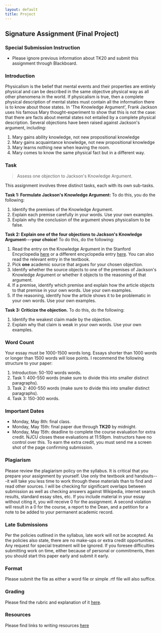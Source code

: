 ```yaml
---
layout: default
title: Project
---
```


## Signature Assignment (Final Project)

### Special Submission Instruction
+ Please ignore previous information about TK20 and submit this assignment through Blackboard.  

### Introduction 

Physicalism is the belief that mental events and their properties are entirely physical and can be described in the same objective physical way as all other phenomena in the world. If physicalism is true, then a complete physical description of mental states must contain all the information there is to know about those states. In 'The Knowledge Argument', Frank Jackson uses his famous Mary thought-experiment to show that this is not the case: that there are facts about mental states not entailed by a complete physical description. Several objections have been raised against Jackson's argument, including: 

1. Mary gains ability knowledge, not new propositional knowledge
2. Mary gains acquaintance knowledge, not new propositional knowledge
3. Mary learns nothing new when leaving the room. 
3. Mary comes to know the same physical fact but in a different way.


### Task 

> Assess one objection to Jackson's Knowledge Argument. 

This assignment involves three distinct tasks, each with its own sub-tasks.  

**Task 1: Formulate Jackson's Knowledge Argument:** To do this, you do the following: 

1. Identify the premises of the Knowledge Argument. 
2. Explain each premise carefully in your words. Use your own examples. 
3. Explain why the conclusion of the argument shows physicalism to be false. 

**Task 2: Explain one of the four objections to Jackson's Knowledge Argument---your choice!** To do this, do the following: 

1. Read the entry on the Knowledge Argument in the Stanford Encyclopedia [here](https://plato.stanford.edu/entries/qualia-knowledge) or a different encyclopedia entry [here](http://www.iep.utm.edu/know-arg/). You can also read the relevant entry in the textbook.
2. Pick **one** academic source that argues for your chosen objection. 
3. Identify whether the source objects to one of the premises of Jackson's Knowledge Argument or whether it objects to the reasoning of that argument. 
4. If a premise, identify which premise and explain how the article objects to that premise in your own words. Use your own examples.
5. If the reasoning, identify how the article shows it to be problematic in your own words. Use your own examples.  

**Task 3: Criticize the objection.** To do this, do the following: 

1. Identify the weakest claim made by the objection. 
2. Explain why that claim is weak in your own words. Use your own examples. 


### Word Count

Your essay must be 1000-1500 words long. Essays shorter than 1000 words or longer than 1500 words will lose points. I recommend the following structure to your paper:

1. Introduction: 50-100 words words.
2. Task 1: 400-550 words (make sure to divide this into smaller distinct paragraphs).
3. Task 2: 400-550 words (make sure to divide this into smaller distinct paragraphs).
4. Task 3: 150-300 words.

### Important Dates

+ Monday, May 8th: final class. 
+ Monday, May 15th: final paper due through **TK20** by midnight. 
+ Monday, May 15th: deadline to complete the course evaluation for extra credit. NJCU closes these evaluations at 11:59pm. Instructors have no control over this. To earn the extra credit, you must send me a screen shot of the page confirming submission.  



### Plagiarism

Please review the plagiarism policy on the syllabus. It is critical that you prepare your assignment by yourself. Use only the textbook and handouts---it will take you less time to work through these materials than to find and read other sources. I will be checking for significant overlaps between submission as well as checking answers against Wikipedia, internet search results, standard essay sites, etc. If you include material in your essay without citing it, you will receive 0 for the assignment. A second violation will result in a 0 for the course, a report to the Dean, and a petition for a note to be added to your permanent academic record. 



### Late Submissions

Per the policies outlined in the syllabus, late work will not be accepted. As the policies also state, there are no make-ups or extra credit opportunities. Any request for special treatment will be ignored. If you foresee difficulties submitting work on time, either because of personal or commitments, then you should start this paper early and submit it early. 

### Format
Please submit the file as either a word file or simple .rtf file will also suffice.

### Grading
Please find the rubric and explanation of it [here](/Teaching/Grading/).

### Resources
Please find links to writing resources [here](/Teaching/Resources/)

